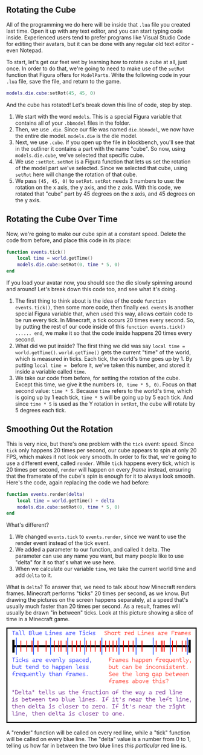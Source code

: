 ## Rotating the Cube

All of the programming we do here will be inside that `.lua` file you created last time. Open it up with any text editor, and you can start typing code inside. Experienced users tend to prefer programs like Visual Studio Code for editing their avatars, but it can be done with any regular old text editor - even Notepad.

To start, let's get our feet wet by learning how to rotate a cube at all, just once. In order to do that, we're going to need to make use of the `setRot` function that Figura offers for `ModelPart`s. Write the following code in your `.lua` file, save the file, and return to the game.

```lua
models.die.cube:setRot(45, 45, 0)
```
And the cube has rotated! Let's break down this line of code, step by step.

1. We start with the word `models`. This is a special Figura variable that contains all of your `.bbmodel` files in the folder.
2. Then, we use `.die`. Since our file was named `die.bbmodel`, we now have the entire die model. `models.die` is the die model.
3. Next, we use `.cube`. If you open up the file in blockbench, you'll see that in the outliner it contains a part with the name "cube". So now, using `models.die.cube`, we've selected that specific cube.
4. We use `:setRot`. `setRot` is a Figura function that lets us set the rotation of the model part we've selected. Since we selected that cube, using `setRot` here will change the rotation of that cube.
5. We pass `(45, 45, 0)` to `setRot`. `setRot` needs 3 numbers to use: the rotation on the x axis, the y axis, and the z axis. With this code, we rotated that "cube" part by 45 degrees on the x axis, and 45 degrees on the y axis.

## Rotating the Cube Over Time

Now, we're going to make our cube spin at a constant speed. Delete the code from before, and place this code in its place:

```lua
function events.tick()
    local time = world.getTime()
	models.die.cube:setRot(0, time * 5, 0)
end
```
If you load your avatar now, you should see the die slowly spinning around and around! Let's break down this code too, and see what it's doing.

1. The first thing to think about is the idea of the code `function events.tick()`, then some more code, then finally `end`. `events` is another special Figura variable that, when used this way, allows certain code to be run every tick. In Minecraft, a tick occurs 20 times every second. So, by putting the rest of our code inside of this `function events.tick() ...... end`, we make it so that the code inside happens 20 times every second.
2. What did we put inside? The first thing we did was say `local time = world.getTime()`. `world.getTime()` gets the current "time" of the world, which is measured in ticks. Each tick, the world's time goes up by 1. By putting `local time = ` before it, we've taken this number, and stored it inside a variable called `time`.
3. We take our code from before, for setting the rotation of the cube. Except this time, we give it the numbers `(0, time * 5, 0)`. Focus on that second value: `time * 5`. Because `time` refers to the world's time, which is going up by 1 each tick, `time * 5` will be going up by 5 each tick. And since `time * 5` is used as the Y rotation in `setRot`, the cube will rotate by 5 degrees each tick.

## Smoothing Out the Rotation

This is very nice, but there's one problem with the `tick` event: speed. Since `tick` only happens 20 times per second, our cube appears to spin at only 20 FPS, which makes it not look very smooth. In order to fix that, we're going to use a different event, called `render`. While `tick` happens every tick, which is 20 times per second, `render` will happen on every *frame* instead, ensuring that the framerate of the cube's spin is enough for it to always look smooth. Here's the code, again replacing the code we had before:

```lua
function events.render(delta)
    local time = world.getTime() + delta
	models.die.cube:setRot(0, time * 5, 0)
end
```

What's different?
1. We changed `events.tick` to `events.render`, since we want to use the render event instead of the tick event.
2. We added a parameter to our function, and called it delta. The parameter can use any name you want, but many people like to use "delta" for it so that's what we use here.
3. When we calculate our variable `time`, we take the current world time and add `delta` to it.

What is `delta`? To answer that, we need to talk about how Minecraft renders frames. Minecraft performs "ticks" 20 times per second, as we know. But drawing the pictures on the screen happens separately, at a speed that's usually much faster than 20 times per second. As a result, frames will usually be drawn "in between" ticks. Look at this picture showing a slice of time in a Minecraft game. 

![An explanation of delta](p4_delta.png)

A "render" function will be called on every red line, while a "tick" function will be called on every blue line. The "delta" value is a number from 0 to 1, telling us how far in between the two blue lines *this particular* red line is.
